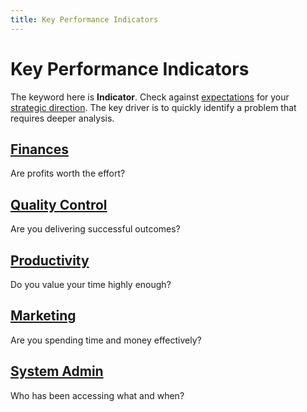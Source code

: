 ```yaml
---
title: Key Performance Indicators
---
```


# Key Performance Indicators

The keyword here is **Indicator**. Check against [expectations](../expectations/) for your [strategic direction](../operations/direction/). The key driver is to quickly identify a problem that requires deeper analysis.

## [Finances](./finances/)

Are profits worth the effort?

## [Quality Control](./quality/)

Are you delivering successful outcomes?

## [Productivity](./productivity/)

Do you value your time highly enough?

## [Marketing](./marketing/)

Are you spending time and money effectively?

## [System Admin](./system/)

Who has been accessing what and when?
